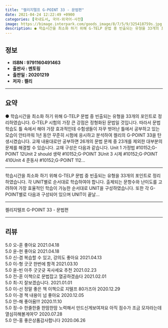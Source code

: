 ```yaml
---
title: "켈리지텔프 G-POINT 33 - 문법편"
date: 2021-04-24 12:22:49 +0900
categories: [국내도서, 국어-외국어-사전]
image: https://bimage.interpark.com/goods_image/8/7/5/9/325418759s.jpg
description: ● 학습시간을 최소화 하기 위해 G-TELP 문법 중 빈출되는 유형을 33개의 포인트로 정리하였습니다. G-TELP 시험의 가장 큰 강점은 정형화된 문법일 것입니다. 따라서 문법 학습도 틀 속에서 해야 가장 효과적인데 수험생들이 자꾸 벗어난 틀에서 공부하고 있는 모습이 안타까워 1년
---
```


## **정보**

- **ISBN : 9791160491463**
- **출판사 : 멘토링**
- **출판일 : 20201219**
- **저자 : 켈리**

------



## **요약**

●  학습시간을 최소화 하기 위해 G-TELP 문법 중 빈출되는 유형을 33개의 포인트로 정리하였습니다. G-TELP 시험의 가장 큰 강점은 정형화된 문법일 것입니다. 따라서 문법 학습도 틀 속에서 해야 가장 효과적인데 수험생들이 자꾸 벗어난 틀에서 공부하고 있는 모습이 안타까워 1년 동안 꾸준히 시험에 응시하고 분석하여 켈리의 G-POINT 33을 탄생시켰습니다. 교재 내용대로만 공부하면 26개의 문법 문제 중 23개를 제외한 대부분의 문제를 해결할 수 있습니다. 교재 구성은 다음과 같습니다. Unit 1 가정법 #10152;G-POINT 12Unit 2 should 생략 #10152;G-POINT 3Unit 3 시제 #10152;G-POINT 410Unit 4 준동사  #10152;G-POINT 112...

------

학습시간을 최소화 하기 위해 G-TELP 문법 중 빈출되는 유형을 33개의 포인트로 정리하였습니다. 각 UNIT별로 순서대로 학습하여야 합니다. 출제되는 문항수와 난이도를 고려하여 가장 효율적인 학습이 가능한 순서대로 UNIT을 구성하였습니다. 또한 각 G-POINT별로 다음과 구성되어 있으며 UNIT이 끝날... 

------


켈리지텔프 G-POINT 33 - 문법편 

------


## **리뷰** 

5.0 오-훈 좋아요 2021.04.18 <br/>5.0 윤-현 좋아요 2021.04.18 <br/>5.0 신-겸 복습할 수 있고, 강의도 좋아요 2021.04.13 <br/>5.0 이-형 굿굿 한번에 함격 2021.03.10 <br/>5.0 윤-빈 아주 굿굿귯 꼭사세요 추천 2021.02.23 <br/>5.0 전-훈 이책으로 문법잡고 열공하겠슴다 2021.02.01 <br/>5.0 최-지 잘보겠습니다. 2021.01.01 <br/>5.0 이-선 정말 좋은 책 이책으로 지텔프 80가즈아 2020.12.29 <br/>5.0 이-경 책 내용이 넘 좋아요 2020.12.05 <br/>5.0 안-해 좋아욤!!! 2020.11.10 <br/>5.0 정-수 한줄한줄 한땀한땀 노력해서 만드신게보여져요 아직 점수가 조금 모자라는데 열심히해볼게여♡ 2020.07.28 <br/>5.0 안-홍 좋은상품감사합니다  2020.06.26 <br/>